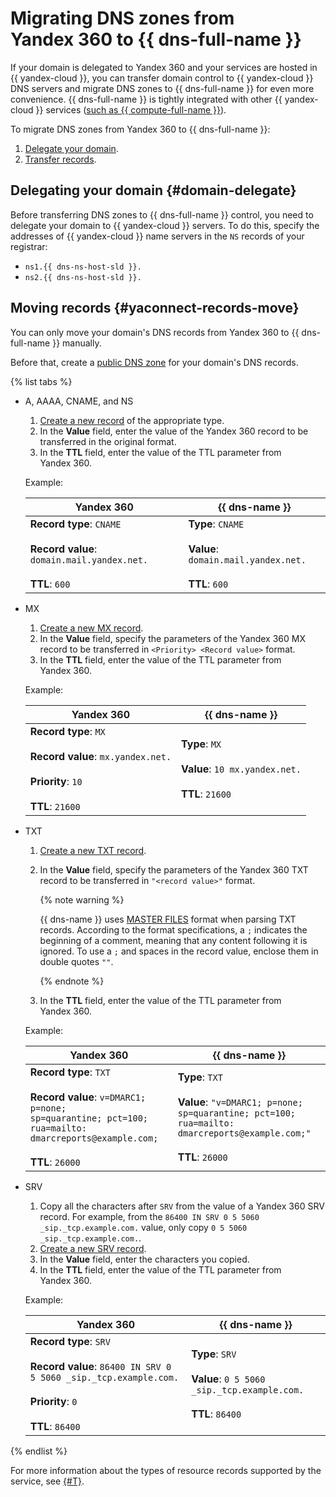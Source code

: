 # Migrating DNS zones from Yandex 360 to {{ dns-full-name }}

If your domain is delegated to Yandex 360 and your services are hosted in {{ yandex-cloud }}, you can transfer domain control to {{ yandex-cloud }} DNS servers and migrate DNS zones to {{ dns-full-name }} for even more convenience. {{ dns-full-name }} is tightly integrated with other {{ yandex-cloud }} services ([such as {{ compute-full-name }}](../../dns/concepts/compute-integration.md)).

To migrate DNS zones from Yandex 360 to {{ dns-full-name }}:
1. [Delegate your domain](#domain-delegate).
1. [Transfer records](#yaconnect-records-move).

## Delegating your domain {#domain-delegate}

Before transferring DNS zones to {{ dns-full-name }} control, you need to delegate your domain to {{ yandex-cloud }} servers. To do this, specify the addresses of {{ yandex-cloud }} name servers in the `NS` records of your registrar:


* `ns1.{{ dns-ns-host-sld }}.`
* `ns2.{{ dns-ns-host-sld }}.`



## Moving records {#yaconnect-records-move}

You can only move your domain's DNS records from Yandex 360 to {{ dns-full-name }} manually.

Before that, create a [public DNS zone](../../dns/operations/zone-create-public.md) for your domain's DNS records.

{% list tabs %}

- A, AAAA, CNAME, and NS

   1. [Create a new record](../../dns/operations/resource-record-create.md) of the appropriate type.
   1. In the **Value** field, enter the value of the Yandex 360 record to be transferred in the original format.
   1. In the **TTL** field, enter the value of the TTL parameter from Yandex 360.

   Example:

   | Yandex 360 | {{ dns-name }} |
   --- | ---
   | **Record type**: `CNAME`</br></br>**Record value**: `domain.mail.yandex.net.`</br></br>**TTL**: `600` | **Type**: `CNAME`</br></br>**Value**: `domain.mail.yandex.net.`</br></br>**TTL**: `600` |

- MX

   1. [Create a new MX record](../../dns/operations/resource-record-create.md).
   1. In the **Value** field, specify the parameters of the Yandex 360 MX record to be transferred in `<Priority> <Record value>` format.
   1. In the **TTL** field, enter the value of the TTL parameter from Yandex 360.

   Example:

   | Yandex 360 | {{ dns-name }} |
   --- | ---
   | **Record type**: `MX`</br></br>**Record value**: `mx.yandex.net.`</br></br>**Priority**: `10`</br></br>**TTL**: `21600` | **Type**: `MX`</br></br>**Value**: `10 mx.yandex.net.`</br></br>**TTL**: `21600` |

- TXT

   1. [Create a new TXT record](../../dns/operations/resource-record-create.md).
   1. In the **Value** field, specify the parameters of the Yandex 360 TXT record to be transferred in `"<record value>"` format.

      {% note warning %}

      {{ dns-name }} uses [MASTER FILES](https://www.ietf.org/rfc/rfc1035.html#section-5) format when parsing TXT records. According to the format specifications, a `;` indicates the beginning of a comment, meaning that any content following it is ignored. To use a `;` and spaces in the record value, enclose them in double quotes `""`.

      {% endnote %}

   1. In the **TTL** field, enter the value of the TTL parameter from Yandex 360.

   Example:

   | Yandex 360 | {{ dns-name }} |
   --- | ---
   | **Record type**: `TXT`</br></br>**Record value**: `v=DMARC1; p=none;`</br>`sp=quarantine; pct=100;`</br>`rua=mailto: dmarcreports@example.com;`</br></br>**TTL**: `26000` | **Type**: `TXT`</br></br>**Value**: `"v=DMARC1; p=none;`</br>`sp=quarantine; pct=100;`</br>`rua=mailto: dmarcreports@example.com;"`</br></br>**TTL**: `26000` |

- SRV

   1. Copy all the characters after `SRV` from the value of a Yandex 360 SRV record. For example, from the `86400 IN SRV 0 5 5060 _sip._tcp.example.com.` value, only copy `0 5 5060 _sip._tcp.example.com.`.
   1. [Create a new SRV record](../../dns/operations/resource-record-create.md).
   1. In the **Value** field, enter the characters you copied.
   1. In the **TTL** field, enter the value of the TTL parameter from Yandex 360.

   Example:

   | Yandex 360 | {{ dns-name }} |
   --- | ---
   | **Record type**: `SRV`</br></br>**Record value**: `86400 IN SRV 0 5 5060 _sip._tcp.example.com.`</br></br>**Priority**: `0`</br></br>**TTL**: `86400` | **Type**: `SRV`</br></br>**Value**: `0 5 5060 _sip._tcp.example.com.`</br></br>**TTL**: `86400` |

{% endlist %}

For more information about the types of resource records supported by the service, see [{#T}](../../dns/concepts/resource-record.md).
